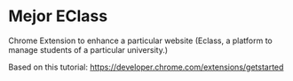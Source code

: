 # Mejor EClass
Chrome Extension to enhance a particular website (Eclass, a platform to manage students of a particular university.)

Based on this tutorial: https://developer.chrome.com/extensions/getstarted

